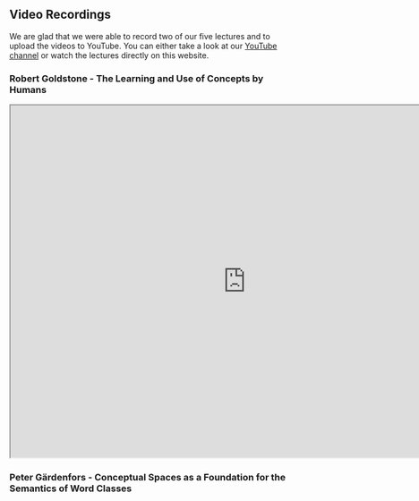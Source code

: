 ## Video Recordings

We are glad that we were able to record two of our five lectures and to upload the videos to YouTube. You can either take a look at our [YouTube channel](https://www.youtube.com/channel/UCBv8-oR5vH25vkuWLPzg5UQ) or watch the lectures directly on this website.

### Robert Goldstone - The Learning and Use of Concepts by Humans

<iframe width="840" height="630"
src="https://www.youtube.com/embed/rUu7lIxjUnM">
</iframe>



### Peter Gärdenfors - Conceptual Spaces as a Foundation for the Semantics of Word Classes
